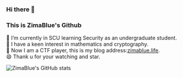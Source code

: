 ### Hi there 👋
### This is ZimaBlue's Github
🔭 I’m currently in SCU learning Security as an undergraduate student.<br>
🌱 I have a keen interest in mathematics and cryptography.<br>
💬 Now I am a CTF player, this is my blog address:[zimablue.life](http://www.zimablue.life/).<br>
😄 Thank u for your watching and star.

![ZimaBlue's GitHub stats](https://github-readme-stats.vercel.app/api?username=BeBetterCoder&show_icons=true&theme=tokyonight)

